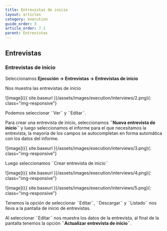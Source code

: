 ```yaml
---
title: Entrevistas de inicio
layout: articles
category: execution
guide_order: 3
article_order: 7.1
parent: Entrevistas
---
```

## Entrevistas

### Entrevistas de inicio

Seleccionamos **Ejecución -> Entrevistas -> Entrevistas de inicio**

Nos muestra las entrevistas de inicio

![image]({{ site.baseurl }}/assets/images/execution/interviews/2.png){: class="img-responsive"}

Podemos seleccionar ¨Ver¨ y ¨Editar¨.

Para crear una entrevista de inicio, seleccionamos **¨Nueva entrevista de inicio¨** y luego seleccionamos  el informe para el que necesitamos la entrevista, la mayoría de los campos se autocompletan en forma automática con los datos del informe.

![image]({{ site.baseurl }}/assets/images/execution/interviews/3.png){: class="img-responsive"}

Luego seleccionamos ¨Crear entrevista de inicio¨

![image]({{ site.baseurl }}/assets/images/execution/interviews/4.png){: class="img-responsive"}

![image]({{ site.baseurl }}/assets/images/execution/interviews/5.png){: class="img-responsive"}

Tenemos la opción de seleccionar ¨Editar¨, ¨Descargar¨ y ¨Listado¨ nos lleva a la pantalla de inicio de entrevistas.

Al seleccionar ¨Editar¨ nos muestra los datos de la entrevista, al final de la pantalla tenemos la opción **¨Actualizar entrevista de inicio¨**.
